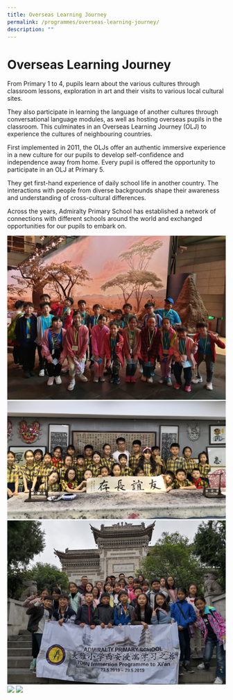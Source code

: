 ```yaml
---
title: Overseas Learning Journey
permalink: /programmes/overseas-learning-journey/
description: ""
---
```


# Overseas Learning Journey

From Primary 1 to 4, pupils learn about the various cultures through classroom lessons, exploration in art and their visits to various local cultural sites.

They also participate in learning the language of another cultures through conversational language modules, as well as hosting overseas pupils in the classroom. This culminates in an Overseas Learning Journey (OLJ) to experience the cultures of neighbouring countries.

First implemented in 2011, the OLJs offer an authentic immersive experience in a new culture for our pupils to develop self-confidence and independence away from home. Every pupil is offered the opportunity to participate in an OLJ at Primary 5.

They get first-hand experience of daily school life in another country. The interactions with people from diverse backgrounds shape their awareness and understanding of cross-cultural differences.

Across the years, Admiralty Primary School has established a network of connections with different schools around the world and exchanged opportunities for our pupils to embark on.

![](/images/OLJ-1.jpg)
![](/images/OLJ-2.jpg)
![](/images/OLJ-3.jpg)
![](/images/OLJ-4.png)
![](/images/OLJ-5.jpg)
